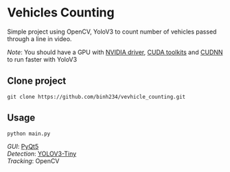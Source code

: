 # Vehicles Counting
Simple project using OpenCV, YoloV3 to count number of vehicles passed through a line in video.

*Note*: You should have a GPU with [NVIDIA driver](https://www.nvidia.co.uk/Download/index.aspx?lang=en-uk), [CUDA toolkits](https://developer.nvidia.com/cuda-toolkit) and [CUDNN](https://developer.nvidia.com/rdp/cudnn-download) to run faster with YoloV3

## Clone project
```git
git clone https://github.com/binh234/vevhicle_counting.git
```

## Usage

```python
python main.py
```

*GUI*: [PyQt5](https://github.com/flytocc/pyqt5-cv2-multithreaded)  
*Detection*: [YOLOV3-Tiny](https://pjreddie.com/darknet/yolo/)  
*Tracking*: OpenCV
